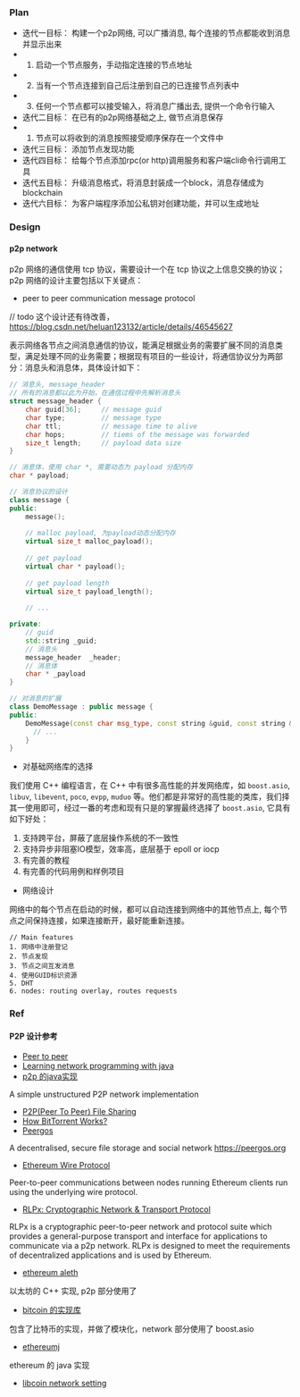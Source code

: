 
### Plan

* 迭代一目标： 构建一个p2p网络, 可以广播消息, 每个连接的节点都能收到消息并显示出来
*   1. 启动一个节点服务，手动指定连接的节点地址
*   2. 当有一个节点连接到自己后注册到自己的已连接节点列表中
*   3. 任何一个节点都可以接受输入，将消息广播出去, 提供一个命令行输入
* 迭代二目标： 在已有的p2p网络基础之上, 做节点消息保存
*   1. 节点可以将收到的消息按照接受顺序保存在一个文件中
* 迭代三目标： 添加节点发现功能
* 迭代四目标： 给每个节点添加rpc(or http)调用服务和客户端cli命令行调用工具
* 迭代五目标： 升级消息格式，将消息封装成一个block，消息存储成为blockchain
* 迭代六目标： 为客户端程序添加公私钥对创建功能，并可以生成地址


### Design

#### p2p network

p2p 网络的通信使用 tcp 协议，需要设计一个在 tcp 协议之上信息交换的协议；p2p 网络的设计主要包括以下关键点：

- peer to peer communication message protocol


// todo 这个设计还有待改善，https://blog.csdn.net/heluan123132/article/details/46545627

表示网络各节点之间消息通信的协议，能满足根据业务的需要扩展不同的消息类型，满足处理不同的业务需要；根据现有项目的一些设计，将通信协议分为两部分：消息头和消息体，具体设计如下：

```cpp
// 消息头, message_header
// 所有的消息都以此为开始，在通信过程中先解析消息头
struct message_header {
    char guid[36];     // message guid
    char type;         // message type
    char ttl;          // message time to alive
    char hops;         // tiems of the message was forwarded
    size_t length;     // payload data size
}

// 消息体，使用 char *, 需要动态为 payload 分配内存
char * payload;

// 消息协议的设计
class message {
public:
    message();
    
    // malloc payload, 为payload动态分配内存
    virtual size_t malloc_payload();
    
    // get payload
    virtual char * payload();
    
    // get payload length
    virtual size_t payload_length();
    
    // ...

private:
    // guid
    std::string _guid;
    // 消息头
    message_header  _header;
    // 消息体
    char * _payload
}

// 对消息的扩展
class DemoMessage : public message {
public:
    DemoMessage(const char msg_type, const string &guid, const string &payload) {
      // ...
    }
}
```

- 对基础网络库的选择

我们使用 C++ 编程语言，在 C++ 中有很多高性能的并发网络库，如 `boost.asio`, `libuv`, `libevent`, `poco`, `evpp`, `muduo` 等。他们都是非常好的高性能的类库，我们择其一使用即可，经过一番的考虑和现有只是的掌握最终选择了 `boost.asio`, 它具有如下好处：

1. 支持跨平台，屏蔽了底层操作系统的不一致性
2. 支持异步非阻塞IO模型，效率高，底层基于 epoll or iocp
3. 有完善的教程
4. 有完善的代码用例和样例项目

- 网络设计

网络中的每个节点在启动的时候，都可以自动连接到网络中的其他节点上, 每个节点之间保持连接，如果连接断开，最好能重新连接。

```
// Main features
1. 网络中注册登记
2. 节点发现
3. 节点之间互发消息
4. 使用GUID标识资源
5. DHT 
6. nodes: routing overlay, routes requests
```

### Ref

#### P2P 设计参考

- [Peer to peer](https://en.wikipedia.org/wiki/Peer-to-peer)
- [Learning network programming with java](http://trackmakers.com/trackmakers.com/LIBRARY/MEDIADUMP/EBOOKS/Learning%20Network%20Programming%20with%20Java.pdf)
- [p2p 的java实现](https://github.com/metanet/p2p)

A simple unstructured P2P network implementation

- [P2P(Peer To Peer) File Sharing](https://www.geeksforgeeks.org/p2ppeer-to-peer-file-sharing/)
- [How BitTorrent Works?](https://www.geeksforgeeks.org/how-bittorrent-works/)
- [Peergos](https://github.com/Peergos/Peergos)

A decentralised, secure file storage and social network https://peergos.org

- [Ethereum Wire Protocol](https://github.com/ethereum/wiki/wiki/Ethereum-Wire-Protocol)

Peer-to-peer communications between nodes running Ethereum clients run using the underlying wire protocol.

- [RLPx: Cryptographic Network & Transport Protocol](https://github.com/ethereum/devp2p/blob/master/rlpx.md)

RLPx is a cryptographic peer-to-peer network and protocol suite which provides a general-purpose transport and interface for applications to communicate via a p2p network. RLPx is designed to meet the requirements of decentralized applications and is used by Ethereum.

- [ethereum aleth](https://github.com/ethereum/aleth)

以太坊的 C++ 实现, p2p 部分使用了 

- [bitcoin 的实现库](https://github.com/libbitcoin)

包含了比特币的实现，并做了模块化，network 部分使用了 boost.asio

- [ethereumj](https://github.com/ethereum/ethereumj)

ethereum 的 java 实现

- [libcoin network setting](https://github.com/libbitcoin/libbitcoin-server/wiki/Network-Settings)
